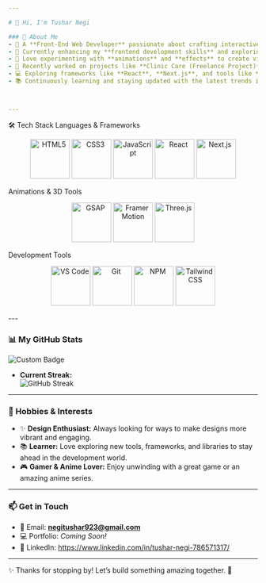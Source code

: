 ```yaml
---

# 👋 Hi, I'm Tushar Negi  

### 🚀 About Me  
- 🌟 A **Front-End Web Developer** passionate about crafting interactive and user-friendly web applications.  
- 🔭 Currently enhancing my **frontend development skills** and exploring cutting-edge web technologies.  
- 🎨 Love experimenting with **animations** and **effects** to create visually appealing designs.  
- 💼 Recently worked on projects like **Clinic Care (Freelance Project)**, **Framer Animations**, and much more!  
- 💻 Exploring frameworks like **React**, **Next.js**, and tools like **GSAP**, **Framer Motion**, and **Three.js** to deliver top-notch user experiences.  
- 📚 Continuously learning and staying updated with the latest trends in **frontend development** and **JavaScript ecosystems**.  



---
```


🛠️ Tech Stack
Languages & Frameworks
<p align="center"> <img src="https://cdn.jsdelivr.net/gh/devicons/devicon/icons/html5/html5-original-wordmark.svg" alt="HTML5" width="80" height="80"/> <img src="https://cdn.jsdelivr.net/gh/devicons/devicon/icons/css3/css3-original-wordmark.svg" alt="CSS3" width="80" height="80"/> <img src="https://cdn.jsdelivr.net/gh/devicons/devicon/icons/javascript/javascript-original.svg" alt="JavaScript" width="80" height="80"/> <img src="https://cdn.jsdelivr.net/gh/devicons/devicon/icons/react/react-original-wordmark.svg" alt="React" width="80" height="80"/> <img src="https://raw.githubusercontent.com/shinokada/shinokada/main/nextjs/nextjs-icon.svg" alt="Next.js" width="80" height="80"/> </p>
Animations & 3D Tools
<p align="center"> <img src="https://greensock.com/_img/gsap-logo.svg" alt="GSAP" width="80" height="80"/> <img src="https://cdn.jsdelivr.net/gh/devicons/devicon/icons/framer/framer-original.svg" alt="Framer Motion" width="80" height="80"/> <img src="https://cdn.jsdelivr.net/gh/devicons/devicon/icons/threejs/threejs-original.svg" alt="Three.js" width="80" height="80"/> </p>
Development Tools
<p align="center"> <img src="https://cdn.jsdelivr.net/gh/devicons/devicon/icons/vscode/vscode-original-wordmark.svg" alt="VS Code" width="80" height="80"/> <img src="https://cdn.jsdelivr.net/gh/devicons/devicon/icons/git/git-original-wordmark.svg" alt="Git" width="80" height="80"/> <img src="https://static.npmjs.com/images/npm-logo.svg" alt="NPM" width="80" height="80"/> <img src="https://raw.githubusercontent.com/tailwindlabs/brand/master/mark/svg/tailwind-mark.svg" alt="Tailwind CSS" width="80" height="80"/> </p>
---



### 📊 My GitHub Stats  
![Custom Badge](https://img.shields.io/badge/Code%20with-Love-red)

- **Current Streak:**  
![GitHub Streak](https://github-readme-streak-stats.herokuapp.com/?user=tusharn3115&stroke=ffffff&background=000000&ring=3382ed&fire=3382ed&currStreakNum=ffffff&currStreakLabel=3382ed&sideNums=ffffff&sideLabels=ffffff&dates=ffffff&hide_border=true)  

---

### 🌟 Hobbies & Interests  
- ✨ **Design Enthusiast:** Always looking for ways to make designs more vibrant and engaging.  
- 📚 **Learner:** Love exploring new tools, frameworks, and libraries to stay ahead in the development world.  
- 🎮 **Gamer & Anime Lover:** Enjoy unwinding with a great game or an amazing anime series.  

---

### 📫 Get in Touch  
- 📧 Email: **negitushar923@gmail.com**  
- 💻 Portfolio: *Coming Soon!*  
- 💼 LinkedIn: https://www.linkedin.com/in/tushar-negi-786571317/

---

✨ Thanks for stopping by! Let’s build something amazing together. 🚀  
